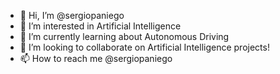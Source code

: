 - 👋 Hi, I’m @sergiopaniego
- 👀 I’m interested in Artificial Intelligence
- 🌱 I’m currently learning about Autonomous Driving
- 💞️ I’m looking to collaborate on Artificial Intelligence projects!
- 📫 How to reach me @sergiopaniego

<!---
sergiopaniego/sergiopaniego is a ✨ special ✨ repository because its `README.md` (this file) appears on your GitHub profile.
You can click the Preview link to take a look at your changes.
--->
